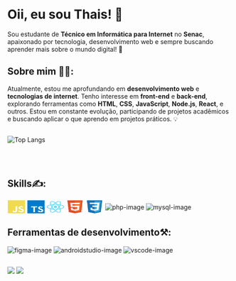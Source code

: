 # Oii, eu sou Thais! 👋

Sou estudante de **Técnico em Informática para Internet** no **Senac**, apaixonado por tecnologia, desenvolvimento web e sempre buscando aprender mais sobre o mundo digital! 🚀

## Sobre mim 🧑‍💻:

Atualmente, estou me aprofundando em **desenvolvimento web** e **tecnologias de internet**. Tenho interesse em **front-end** e **back-end**, explorando ferramentas como **HTML**, **CSS**, **JavaScript**, **Node.js**, **React**, e outros.
Estou em constante evolução, participando de projetos acadêmicos e buscando aplicar o que aprendo em projetos práticos. 💡

##

![Top Langs](https://github-readme-stats.vercel.app/api/top-langs/?username=anuraghazra&layout=compact)

##

<div style="display: inline_block"><br>
  
  ## Skills✍️: 
  <img align="center" alt="Js-image" height="30" width="40"    src="https://raw.githubusercontent.com/devicons/devicon/master/icons/javascript/javascript-plain.svg">
  <img align="center" alt="Ts-image" height="30" width="40"    src="https://raw.githubusercontent.com/devicons/devicon/master/icons/typescript/typescript-plain.svg">
  <img align="center" alt="React-image" height="30" width="40" src="https://raw.githubusercontent.com/devicons/devicon/master/icons/react/react-original.svg">
  <img align="center" alt="HTML-image" height="30" width="40"  src="https://raw.githubusercontent.com/devicons/devicon/master/icons/html5/html5-original.svg">
  <img align="center" alt="CSS-image" height="30" width="40"   src="https://raw.githubusercontent.com/devicons/devicon/master/icons/css3/css3-original.svg"/>
  <img align="center" alt="php-image" height="40" width="40"   src="https://cdn.jsdelivr.net/gh/devicons/devicon@latest/icons/php/php-original.svg" />
  <img align="center" alt="mysql-image" height="40" width="40" src="https://cdn.jsdelivr.net/gh/devicons/devicon@latest/icons/mysql/mysql-original-wordmark.svg"/>
 
## 
  ## Ferramentas de desenvolvimento⚒️:
  <img align="center" alt="figma-image" height="30" width="40" src="https://cdn.jsdelivr.net/gh/devicons/devicon@latest/icons/figma/figma-original.svg" />
  <img align="center" alt="androidstudio-image" height="30" width="40" src="https://cdn.jsdelivr.net/gh/devicons/devicon@latest/icons/androidstudio/androidstudio-original.svg" />
  <img align="center" alt="vscode-image" height="30" width="40" src="https://cdn.jsdelivr.net/gh/devicons/devicon@latest/icons/vscode/vscode-original.svg" />
</div>

##
 
<div> 
  <a href = "mailto:thais.ssgarbosa@gmail.com"><img src="https://img.shields.io/badge/-Gmail-%23333?style=for-the-badge&logo=gmail&logoColor=white" target="_blank"></a>
  <a href="https://www.linkedin.com/in/thais-specian" target="_blank"><img src="https://img.shields.io/badge/-LinkedIn-%230077B5?style=for-the-badge&logo=linkedin&logoColor=white"     
   target="_blank"></a> 
</div>

